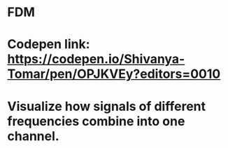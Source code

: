 # FDM
# Codepen link: https://codepen.io/Shivanya-Tomar/pen/OPJKVEy?editors=0010
# Visualize how signals of different frequencies combine into one channel.
